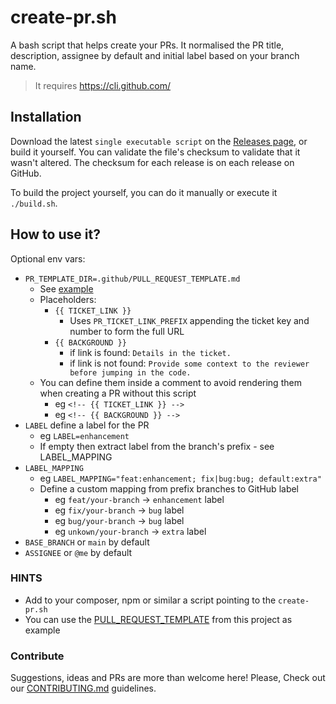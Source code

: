 # create-pr.sh

A bash script that helps create your PRs.
It normalised the PR title, description, assignee by default and initial label based on your branch name.

> It requires https://cli.github.com/

## Installation

Download the latest `single executable script` on the [Releases page](https://github.com/Chemaclass/bash-create-pr/releases), or build it yourself. You can validate the file's checksum to validate that it wasn't altered. The checksum for each release is on each release on GitHub.

To build the project yourself, you can do it manually or execute it `./build.sh`.

## How to use it?

Optional env vars:
- `PR_TEMPLATE_DIR=.github/PULL_REQUEST_TEMPLATE.md`
  - See [example](.github/PULL_REQUEST_TEMPLATE.md)
  - Placeholders:
    - `{{ TICKET_LINK }}`
      - Uses `PR_TICKET_LINK_PREFIX` appending the ticket key and number to form the full URL
    - `{{ BACKGROUND }}`
      - if link is found: `Details in the ticket.`
      - if link is not found: `Provide some context to the reviewer before jumping in the code.`
  - You can define them inside a comment to avoid rendering them when creating a PR without this script
    - eg `<!-- {{ TICKET_LINK }} -->`
    - eg `<!-- {{ BACKGROUND }} -->`
- `LABEL` define a label for the PR
  - eg `LABEL=enhancement`
  - If empty then extract label from the branch's prefix - see LABEL_MAPPING
- `LABEL_MAPPING`
  - eg `LABEL_MAPPING="feat:enhancement; fix|bug:bug; default:extra"`
  - Define a custom mapping from prefix branches to GitHub label
    - eg `feat/your-branch` -> `enhancement` label
    - eg `fix/your-branch` -> `bug` label
    - eg `bug/your-branch` -> `bug` label
    - eg `unkown/your-branch` -> `extra` label
- `BASE_BRANCH` or `main` by default
- `ASSIGNEE` or `@me` by default

### HINTS

- Add to your composer, npm or similar a script pointing to the `create-pr.sh`
- You can use the [PULL_REQUEST_TEMPLATE](./.github/PULL_REQUEST_TEMPLATE.md) from this project as example

### Contribute

Suggestions, ideas and PRs are more than welcome here!
Please, Check out our [CONTRIBUTING.md](.github/CONTRIBUTING.md) guidelines.

